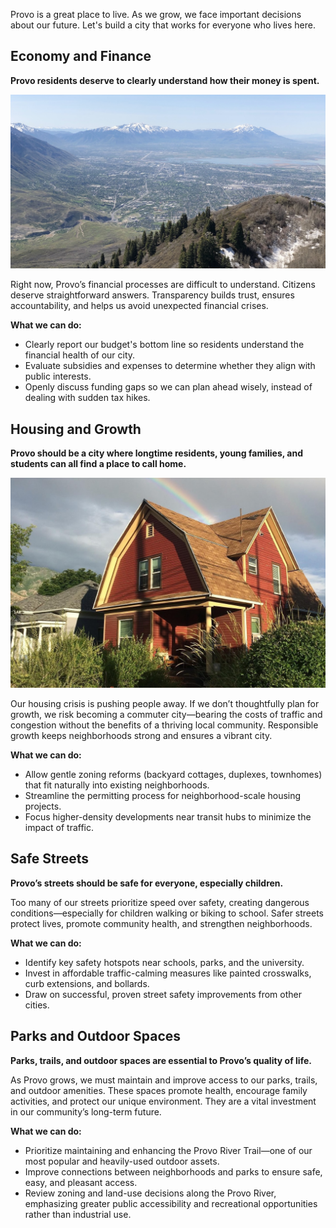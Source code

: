 Provo is a great place to live. As we grow, we face important decisions about our future. Let's build a city that works for everyone who lives here.

## Economy and Finance

**Provo residents deserve to clearly understand how their money is spent.**

![image](../assets/mtn.jpg)

Right now, Provo’s financial processes are difficult to understand. Citizens deserve straightforward answers. Transparency builds trust, ensures accountability, and helps us avoid unexpected financial crises.

**What we can do:**

* Clearly report our budget's bottom line so residents understand the financial health of our city.
* Evaluate subsidies and expenses to determine whether they align with public interests.
* Openly discuss funding gaps so we can plan ahead wisely, instead of dealing with sudden tax hikes.

## Housing and Growth

**Provo should be a city where longtime residents, young families, and students can all find a place to call home.**

![image](../assets/house.jpg)

Our housing crisis is pushing people away. If we don’t thoughtfully plan for growth, we risk becoming a commuter city—bearing the costs of traffic and congestion without the benefits of a thriving local community. Responsible growth keeps neighborhoods strong and ensures a vibrant city.

**What we can do:**

* Allow gentle zoning reforms (backyard cottages, duplexes, townhomes) that fit naturally into existing neighborhoods.
* Streamline the permitting process for neighborhood-scale housing projects.
* Focus higher-density developments near transit hubs to minimize the impact of traffic.

## Safe Streets

**Provo’s streets should be safe for everyone, especially children.**

Too many of our streets prioritize speed over safety, creating dangerous conditions—especially for children walking or biking to school. Safer streets protect lives, promote community health, and strengthen neighborhoods.

**What we can do:**

* Identify key safety hotspots near schools, parks, and the university.
* Invest in affordable traffic-calming measures like painted crosswalks, curb extensions, and bollards.
* Draw on successful, proven street safety improvements from other cities.

## Parks and Outdoor Spaces

**Parks, trails, and outdoor spaces are essential to Provo’s quality of life.**

As Provo grows, we must maintain and improve access to our parks, trails, and outdoor amenities. These spaces promote health, encourage family activities, and protect our unique environment. They are a vital investment in our community’s long-term future.

**What we can do:**

* Prioritize maintaining and enhancing the Provo River Trail—one of our most popular and heavily-used outdoor assets.
* Improve connections between neighborhoods and parks to ensure safe, easy, and pleasant access.
* Review zoning and land-use decisions along the Provo River, emphasizing greater public accessibility and recreational opportunities rather than industrial use.
